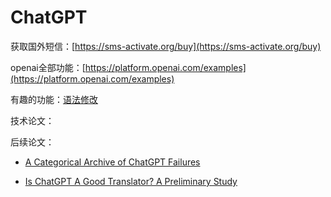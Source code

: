 # ChatGPT

获取国外短信：[https://sms-activate.org/buy](https://sms-activate.org/buy)

openai全部功能：[https://platform.openai.com/examples](https://platform.openai.com/examples)

有趣的功能：[语法修改](https://platform.openai.com/playground/p/default-grammar?model=text-davinci-003)


技术论文：

后续论文：
- [A Categorical Archive of ChatGPT Failures](https://arxiv.org/pdf/2302.03494.pdf)

- [Is ChatGPT A Good Translator? A Preliminary Study](https://arxiv.org/pdf/2301.08745.pdf)
